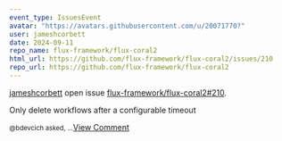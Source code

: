 ```yaml
---
event_type: IssuesEvent
avatar: "https://avatars.githubusercontent.com/u/20071770?"
user: jameshcorbett
date: 2024-09-11
repo_name: flux-framework/flux-coral2
html_url: https://github.com/flux-framework/flux-coral2/issues/210
repo_url: https://github.com/flux-framework/flux-coral2
---
```


<a href='https://github.com/jameshcorbett' target='_blank'>jameshcorbett</a> open issue <a href='https://github.com/flux-framework/flux-coral2/issues/210' target='_blank'>flux-framework/flux-coral2#210</a>.

<p>Only delete workflows after a configurable timeout</p><small>@bdevcich asked,...</small><a href='https://github.com/flux-framework/flux-coral2/issues/210' target='_blank'>View Comment</a>